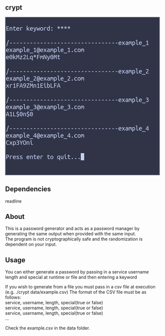 ## crypt  
![screenshot.png](https://github.com/aussie114/crypt/blob/master/screenshots/screenshot.png)  

## Dependencies  
readline

## About  
This is a password generator and acts as a password manager by generating the same output when provided with the same input.  
The program is not cryptographically safe and the randomization is dependent on your input.  

## Usage  
You can either generate a password by passing in a service username length and special at runtime or file and then entering a keyword  

If you wish to generate from a file you must pass in a csv file at execution (e.g. ./crypt data/example.csv) The format of the CSV file must be as follows:  
service, username, length, special(true or false)  
service, username, length, special(true or false)  
service, username, length, special(true or false)  
...  

Check the example.csv in the data folder.  
